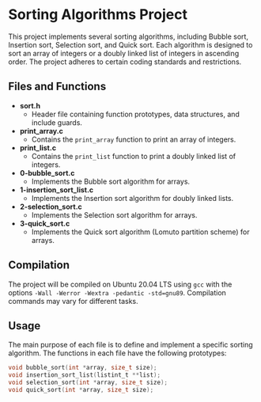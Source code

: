 # Sorting Algorithms Project

This project implements several sorting algorithms, including Bubble sort, Insertion sort, Selection sort, and Quick sort. Each algorithm is designed to sort an array of integers or a doubly linked list of integers in ascending order. The project adheres to certain coding standards and restrictions.

## Files and Functions

- **sort.h**
  - Header file containing function prototypes, data structures, and include guards.
- **print_array.c**
  - Contains the `print_array` function to print an array of integers.
- **print_list.c**
  - Contains the `print_list` function to print a doubly linked list of integers.
- **0-bubble_sort.c**
  - Implements the Bubble sort algorithm for arrays.
- **1-insertion_sort_list.c**
  - Implements the Insertion sort algorithm for doubly linked lists.
- **2-selection_sort.c**
  - Implements the Selection sort algorithm for arrays.
- **3-quick_sort.c**
  - Implements the Quick sort algorithm (Lomuto partition scheme) for arrays.

## Compilation

The project will be compiled on Ubuntu 20.04 LTS using `gcc` with the options `-Wall -Werror -Wextra -pedantic -std=gnu89`. Compilation commands may vary for different tasks.

## Usage

The main purpose of each file is to define and implement a specific sorting algorithm. The functions in each file have the following prototypes:

```c
void bubble_sort(int *array, size_t size);
void insertion_sort_list(listint_t **list);
void selection_sort(int *array, size_t size);
void quick_sort(int *array, size_t size);
```

